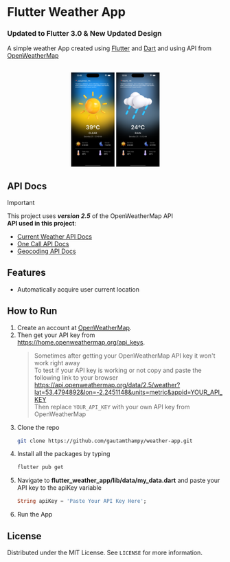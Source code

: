 # Flutter Weather App
### Updated to Flutter 3.0 & New Updated Design

A simple weather App created using [Flutter](https://flutter.dev/) and [Dart](https://dart.dev/) and using API from [OpenWeatherMap](https://openweathermap.org/)</br></br>

<p align="center">
<img src="https://github.com/gautamthampy/weather-app/blob/main/flutter_weather_app/assets/sunny.png" width="20%"></img> 
<img src="https://github.com/gautamthampy/weather-app/blob/main/flutter_weather_app/assets/rainy.png" width="20%"></img>
</p>

## API Docs   
> [!IMPORTANT] 
> This project uses **_version 2.5_** of the OpenWeatherMap API</br>
> **API used in this project**:</br>
> - [Current Weather API Docs](https://openweathermap.org/current#one)</br>
> - [One Call API Docs](https://openweathermap.org/api/one-call-api#data)</br>
> - [Geocoding API Docs](https://openweathermap.org/api/geocoding-api)</br>


## Features      
- Automatically acquire user current location         


## How to Run
1. Create an account at [OpenWeatherMap](https://openweathermap.org/).
2. Then get your API key from https://home.openweathermap.org/api_keys.
   >Sometimes after getting your OpenWeatherMap API key it won't work right away </br>
   >To test if your API key is working or not copy and paste the following link to your browser</br>
   >https://api.openweathermap.org/data/2.5/weather?lat=53.4794892&lon=-2.2451148&units=metric&appid=YOUR_API_KEY</br>
   >Then replace `YOUR_API_KEY` with your own API key from OpenWeatherMap
3. Clone the repo
   ```sh
   git clone https://github.com/gautamthampy/weather-app.git
   ```
4. Install all the packages by typing
   ```sh
   flutter pub get
   ```
5. Navigate to **flutter_weather_app/lib/data/my_data.dart** and paste your API key to the apiKey variable
   ```dart
   String apiKey = 'Paste Your API Key Here';
   ```
6. Run the App


## License
Distributed under the MIT License. See `LICENSE` for more information.
